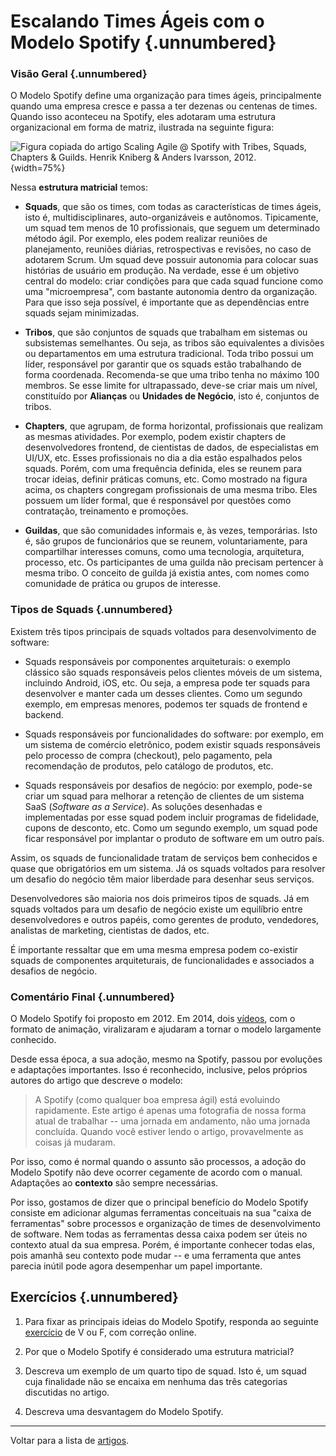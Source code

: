 # Escalando Times Ágeis com o Modelo Spotify {.unnumbered}

### Visão Geral {.unnumbered}

O Modelo Spotify define uma organização para times ágeis, principalmente 
quando uma empresa cresce e passa a ter dezenas ou centenas de times. Quando isso 
aconteceu na Spotify, eles adotaram uma estrutura organizacional em forma 
de matriz, ilustrada na seguinte figura:

![Figura copiada do artigo Scaling Agile @ Spotify
with Tribes, Squads, Chapters & Guilds.
Henrik Kniberg & Anders Ivarsson, 2012.](./figs/modelo-spotify.jpg){width=75%}

Nessa **estrutura matricial** temos:

* **Squads**, que são os times, com todas as características de times
ágeis, isto é, multidisciplinares, auto-organizáveis e autônomos. 
Tipicamente, um squad tem menos de 10 profissionais, que seguem um determinado 
método ágil. Por exemplo, eles podem realizar reuniões de 
planejamento, reuniões diárias, retrospectivas e revisões, no caso de 
adotarem Scrum. Um squad deve possuir autonomia para colocar suas histórias
de usuário em produção. Na verdade, esse é um objetivo central do modelo:
criar condições para que cada squad funcione como uma "microempresa", com 
bastante autonomia dentro da organização. Para que isso seja possível, 
é importante que as dependências entre squads sejam minimizadas.

* **Tribos**, que são conjuntos de squads que trabalham em sistemas ou subsistemas 
semelhantes. Ou seja, as tribos são equivalentes a divisões ou departamentos em uma 
estrutura tradicional. Toda tribo possui um líder, responsável por garantir que os 
squads estão trabalhando de forma coordenada. Recomenda-se que uma tribo tenha no 
máximo 100 membros. Se esse limite for ultrapassado, deve-se criar mais um nível, 
constituído por **Alianças** ou **Unidades de Negócio**, isto é, conjuntos de tribos.

* **Chapters**, que agrupam, de forma horizontal, profissionais que realizam
as mesmas atividades. Por exemplo, podem existir chapters de desenvolvedores 
frontend, de cientistas de dados, de especialistas em UI/UX, etc. Esses profissionais 
no dia a dia estão espalhados pelos squads. Porém, com uma frequência definida, 
eles se reunem para trocar ideias, definir práticas comuns, etc. Como mostrado 
na figura acima, os chapters congregam profissionais de uma mesma tribo. 
Eles possuem um líder formal, que é responsável por questões como contratação,
treinamento e promoções.

* **Guildas**, que são comunidades informais e, às vezes, temporárias. Isto é,
são grupos de funcionários que se reunem, voluntariamente, para compartilhar 
interesses comuns, como uma tecnologia, arquitetura, processo, etc. Os participantes de uma guilda não precisam pertencer à mesma tribo. O conceito 
de guilda já existia antes, com nomes como comunidade de prática ou grupos
de interesse.


### Tipos de Squads {.unnumbered}

Existem três tipos principais de squads voltados para desenvolvimento 
de software:

* Squads responsáveis por componentes arquiteturais: o exemplo clássico 
são squads responsáveis pelos clientes móveis de um sistema, incluindo 
Android, iOS, etc. Ou seja, a empresa pode ter squads para 
desenvolver e manter cada um desses clientes. Como um segundo exemplo,
em empresas menores, podemos ter squads de frontend e backend.

* Squads responsáveis por funcionalidades do software: por exemplo, em 
um sistema de comércio eletrônico, podem existir squads responsáveis pelo 
processo de compra (checkout), pelo pagamento, pela recomendação de 
produtos, pelo catálogo de produtos, etc. 

* Squads responsáveis por desafios de negócio: por exemplo, pode-se criar 
um squad para melhorar a retenção de clientes de um sistema SaaS 
(*Software as a Service*). As soluções desenhadas e implementadas por esse 
squad podem incluir programas de fidelidade, cupons de desconto, etc. 
Como um segundo exemplo, um squad pode ficar responsável por implantar
o produto de software em um outro país.

Assim, os squads de funcionalidade tratam de serviços bem conhecidos e 
quase que obrigatórios em um sistema. Já os squads voltados para resolver
um desafio do negócio têm maior liberdade para desenhar seus serviços.

Desenvolvedores são maioria nos dois primeiros tipos de squads.
Já em squads voltados para um desafio de negócio existe um 
equilíbrio entre desenvolvedores e outros papéis, como gerentes 
de produto, vendedores, analistas de marketing, cientistas de 
dados, etc.

É importante ressaltar que em uma mesma empresa podem co-existir squads 
de componentes arquiteturais, de funcionalidades e associados a 
desafios de negócio.


### Comentário Final {.unnumbered}

O Modelo Spotify foi proposto em 2012. Em 2014, 
dois [vídeos](https://blog.crisp.se/2014/03/27/henrikkniberg/spotify-engineering-culture-part-1),
com o formato de animação, viralizaram e ajudaram a tornar o modelo 
largamente conhecido.

Desde essa época, a sua adoção, mesmo na Spotify, passou por evoluções e 
adaptações importantes. Isso é reconhecido, inclusive, pelos próprios 
autores do artigo que descreve o modelo:

> A Spotify (como qualquer boa empresa ágil) está evoluindo rapidamente. Este artigo
é apenas uma fotografia de nossa forma atual de trabalhar -- uma jornada em andamento, 
não uma jornada concluída. Quando você estiver lendo o artigo, provavelmente
as coisas já mudaram.

Por isso, como é normal quando o assunto são processos, a adoção do 
Modelo Spotify não deve ocorrer cegamente de acordo com o manual. 
Adaptações ao **contexto** são sempre necessárias. 

Por isso, gostamos de dizer que o principal benefício do Modelo Spotify 
consiste em adicionar algumas ferramentas conceituais na sua 
"caixa de ferramentas" sobre processos e organização de times de desenvolvimento
de software. Nem todas as ferramentas dessa caixa podem ser úteis no contexto atual 
da sua empresa. Porém, é importante conhecer todas elas, pois amanhã seu contexto 
pode mudar -- e uma ferramenta que antes parecia inútil pode agora 
desempenhar um papel importante.

## Exercícios {.unnumbered}

1. Para fixar as principais ideias do Modelo Spotify, responda ao seguinte [exercício](../exercicios/exvf.html#/cap/Spotify) de V ou F, com correção online.

2. Por que o Modelo Spotify é considerado uma estrutura matricial?

3. Descreva um exemplo de um quarto tipo de squad. Isto é, um squad cuja finalidade não se encaixa em nenhuma das três categorias discutidas no artigo.

4. Descreva uma desvantagem do Modelo Spotify.

* * * 

Voltar para a lista de [artigos](./artigos.html).
